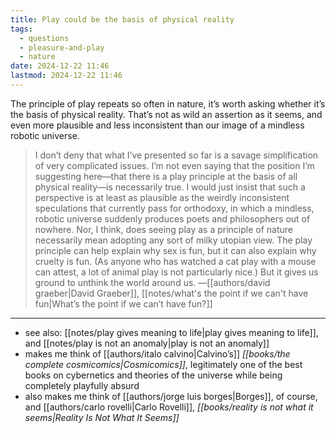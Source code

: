 ```yaml
---
title: Play could be the basis of physical reality
tags:
  - questions
  - pleasure-and-play
  - nature
date: 2024-12-22 11:46
lastmod: 2024-12-22 11:46
---
```

The principle of play repeats so often in nature, it’s worth asking whether it’s the basis of physical reality. That’s not as wild an assertion as it seems, and even more plausible and less inconsistent than our image of a mindless robotic universe.

> I don’t deny that what I’ve presented so far is a savage simplification of very complicated issues. I’m not even saying that the position I’m suggesting here—that there is a play principle at the basis of all physical reality—is necessarily true. I would just insist that such a perspective is at least as plausible as the weirdly inconsistent speculations that currently pass for orthodoxy, in which a mindless, robotic universe suddenly produces poets and philosophers out of nowhere. Nor, I think, does seeing play as a principle of nature necessarily mean adopting any sort of milky utopian view. The play principle can help explain why sex is fun, but it can also explain why cruelty is fun. (As anyone who has watched a cat play with a mouse can attest, a lot of animal play is not particularly nice.) But it gives us ground to unthink the world around us. —[[authors/david graeber|David Graeber]], [[notes/what's the point if we can't have fun|What’s the point if we can’t have fun?]]

---
- see also: [[notes/play gives meaning to life|play gives meaning to life]], and [[notes/play is not an anomaly|play is not an anomaly]]
- makes me think of [[authors/italo calvino|Calvino’s]] *[[books/the complete cosmicomics|Cosmicomics]]*, legitimately one of the best books on cybernetics and theories of the universe while being completely playfully absurd
- also makes me think of [[authors/jorge luis borges|Borges]], of course, and [[authors/carlo rovelli|Carlo Rovelli]], *[[books/reality is not what it seems|Reality Is Not What It Seems]]*